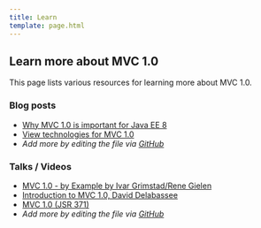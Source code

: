 ```yaml
---
title: Learn
template: page.html
---
```


## Learn more about MVC 1.0

This page lists various resources for learning more about MVC 1.0.

### Blog posts

  * [Why MVC 1.0 is important for Java EE 8](https://blog.kaltepoth.de/posts/2016/10/07/why-mvc-1-0-is-important-for-java-ee-8.html)
  * [View technologies for MVC 1.0](https://blog.kaltepoth.de/posts/2015/04/21/view-technologies-for-mvc-1-0.html)
  * *Add more by editing the file via [GitHub](https://github.com/mvc-spec/www.mvc-spec.org/blob/master/learn/index.md)*

### Talks / Videos

  * [MVC 1.0 - by Example by Ivar Grimstad/Rene Gielen](https://www.youtube.com/watch?v=7YpZd742BDw)
  * [Introduction to MVC 1.0, David Delabassee](https://www.youtube.com/watch?v=xgjdaI8ZVL8)
  * [MVC 1.0 (JSR 371)](https://www.youtube.com/watch?v=zzwYqNHUrgs)
  * *Add more by editing the file via [GitHub](https://github.com/mvc-spec/www.mvc-spec.org/blob/master/learn/index.md)*
  